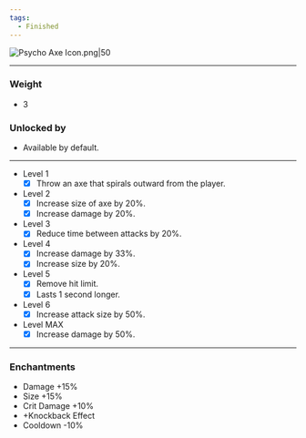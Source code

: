 ```yaml
---
tags:
  - Finished
---
```

![Psycho Axe Icon.png|50](https://holocure.wiki.gg/images/b/b6/Psycho_Axe_Icon.png)

---
### Weight
- 3
### Unlocked by
- Available by default.
---
- Level 1
	- [x] Throw an axe that spirals outward from the player.
- Level 2
	- [x] Increase size of axe by 20%. 
	- [x] Increase damage by 20%.
- Level 3
	- [x] Reduce time between attacks by 20%.
- Level 4
	- [x] Increase damage by 33%.
	- [x] Increase size by 20%.
- Level 5
	- [x] Remove hit limit.
	- [x] Lasts 1 second longer.
- Level 6
	- [x] Increase attack size by 50%.
- Level MAX
	- [x] Increase damage by 50%.
---
### Enchantments
- Damage +15%
- Size +15%
- Crit Damage +10%
- +Knockback Effect
- Cooldown -10%